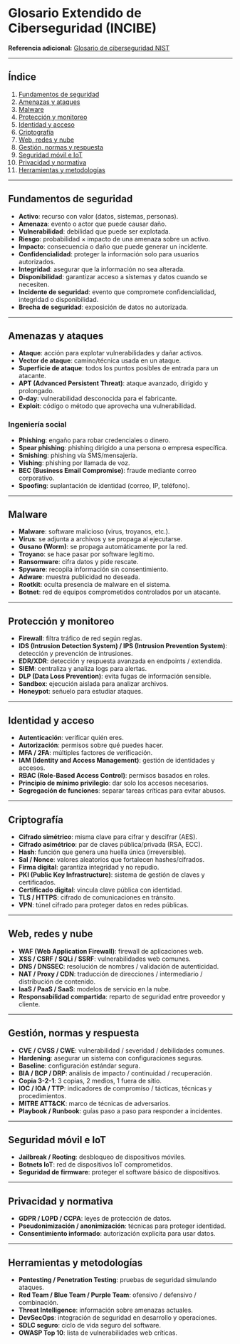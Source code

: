 # Glosario Extendido de Ciberseguridad (INCIBE)

**Referencia adicional:** [Glosario de ciberseguridad NIST](https://csrc.nist.gov/glossary)  

---

## Índice
1. [Fundamentos de seguridad](#fundamentos-de-seguridad)
2. [Amenazas y ataques](#amenazas-y-ataques)
3. [Malware](#malware)
4. [Protección y monitoreo](#proteccion-y-monitoreo)
5. [Identidad y acceso](#identidad-y-acceso)
6. [Criptografía](#criptografia)
7. [Web, redes y nube](#web-redes-y-nube)
8. [Gestión, normas y respuesta](#gestion-normas-y-respuesta)
9. [Seguridad móvil e IoT](#seguridad-movil-e-iot)
10. [Privacidad y normativa](#privacidad-y-normativa)
11. [Herramientas y metodologías](#herramientas-y-metodologias)

---

## Fundamentos de seguridad
- **Activo**: recurso con valor (datos, sistemas, personas).  
- **Amenaza**: evento o actor que puede causar daño.  
- **Vulnerabilidad**: debilidad que puede ser explotada.  
- **Riesgo**: probabilidad × impacto de una amenaza sobre un activo.  
- **Impacto**: consecuencia o daño que puede generar un incidente.  
- **Confidencialidad**: proteger la información solo para usuarios autorizados.  
- **Integridad**: asegurar que la información no sea alterada.  
- **Disponibilidad**: garantizar acceso a sistemas y datos cuando se necesiten.  
- **Incidente de seguridad**: evento que compromete confidencialidad, integridad o disponibilidad.  
- **Brecha de seguridad**: exposición de datos no autorizada.  

---

## Amenazas y ataques
- **Ataque**: acción para explotar vulnerabilidades y dañar activos.  
- **Vector de ataque**: camino/técnica usada en un ataque.  
- **Superficie de ataque**: todos los puntos posibles de entrada para un atacante.  
- **APT (Advanced Persistent Threat)**: ataque avanzado, dirigido y prolongado.  
- **0-day**: vulnerabilidad desconocida para el fabricante.  
- **Exploit**: código o método que aprovecha una vulnerabilidad.  

### Ingeniería social
- **Phishing**: engaño para robar credenciales o dinero.  
- **Spear phishing**: phishing dirigido a una persona o empresa específica.  
- **Smishing**: phishing vía SMS/mensajería.  
- **Vishing**: phishing por llamada de voz.  
- **BEC (Business Email Compromise)**: fraude mediante correo corporativo.  
- **Spoofing**: suplantación de identidad (correo, IP, teléfono).  

---

## Malware
- **Malware**: software malicioso (virus, troyanos, etc.).  
- **Virus**: se adjunta a archivos y se propaga al ejecutarse.  
- **Gusano (Worm)**: se propaga automáticamente por la red.  
- **Troyano**: se hace pasar por software legítimo.  
- **Ransomware**: cifra datos y pide rescate.  
- **Spyware**: recopila información sin consentimiento.  
- **Adware**: muestra publicidad no deseada.  
- **Rootkit**: oculta presencia de malware en el sistema.  
- **Botnet**: red de equipos comprometidos controlados por un atacante.  

---

## Protección y monitoreo
- **Firewall**: filtra tráfico de red según reglas.  
- **IDS (Intrusion Detection System) / IPS (Intrusion Prevention System)**: detección y prevención de intrusiones.  
- **EDR/XDR**: detección y respuesta avanzada en endpoints / extendida.  
- **SIEM**: centraliza y analiza logs para alertas.  
- **DLP (Data Loss Prevention)**: evita fugas de información sensible.  
- **Sandbox**: ejecución aislada para analizar archivos.  
- **Honeypot**: señuelo para estudiar ataques.  

---

## Identidad y acceso
- **Autenticación**: verificar quién eres.  
- **Autorización**: permisos sobre qué puedes hacer.  
- **MFA / 2FA**: múltiples factores de verificación.  
- **IAM (Identity and Access Management)**: gestión de identidades y accesos.  
- **RBAC (Role-Based Access Control)**: permisos basados en roles.  
- **Principio de mínimo privilegio**: dar solo los accesos necesarios.  
- **Segregación de funciones**: separar tareas críticas para evitar abusos.  

---

## Criptografía
- **Cifrado simétrico**: misma clave para cifrar y descifrar (AES).  
- **Cifrado asimétrico**: par de claves pública/privada (RSA, ECC).  
- **Hash**: función que genera una huella única (irreversible).  
- **Sal / Nonce**: valores aleatorios que fortalecen hashes/cifrados.  
- **Firma digital**: garantiza integridad y no repudio.  
- **PKI (Public Key Infrastructure)**: sistema de gestión de claves y certificados.  
- **Certificado digital**: vincula clave pública con identidad.  
- **TLS / HTTPS**: cifrado de comunicaciones en tránsito.  
- **VPN**: túnel cifrado para proteger datos en redes públicas.  

---

## Web, redes y nube
- **WAF (Web Application Firewall)**: firewall de aplicaciones web.  
- **XSS / CSRF / SQLi / SSRF**: vulnerabilidades web comunes.  
- **DNS / DNSSEC**: resolución de nombres / validación de autenticidad.  
- **NAT / Proxy / CDN**: traducción de direcciones / intermediario / distribución de contenido.  
- **IaaS / PaaS / SaaS**: modelos de servicio en la nube.  
- **Responsabilidad compartida**: reparto de seguridad entre proveedor y cliente.  

---

## Gestión, normas y respuesta
- **CVE / CVSS / CWE**: vulnerabilidad / severidad / debilidades comunes.  
- **Hardening**: asegurar un sistema con configuraciones seguras.  
- **Baseline**: configuración estándar segura.  
- **BIA / BCP / DRP**: análisis de impacto / continuidad / recuperación.  
- **Copia 3-2-1**: 3 copias, 2 medios, 1 fuera de sitio.  
- **IOC / IOA / TTP**: indicadores de compromiso / tácticas, técnicas y procedimientos.  
- **MITRE ATT&CK**: marco de técnicas de adversarios.  
- **Playbook / Runbook**: guías paso a paso para responder a incidentes.  

---

## Seguridad móvil e IoT
- **Jailbreak / Rooting**: desbloqueo de dispositivos móviles.  
- **Botnets IoT**: red de dispositivos IoT comprometidos.  
- **Seguridad de firmware**: proteger el software básico de dispositivos.  

---

## Privacidad y normativa
- **GDPR / LOPD / CCPA**: leyes de protección de datos.  
- **Pseudonimización / anonimización**: técnicas para proteger identidad.  
- **Consentimiento informado**: autorización explícita para usar datos.  

---

## Herramientas y metodologías
- **Pentesting / Penetration Testing**: pruebas de seguridad simulando ataques.  
- **Red Team / Blue Team / Purple Team**: ofensivo / defensivo / combinación.  
- **Threat Intelligence**: información sobre amenazas actuales.  
- **DevSecOps**: integración de seguridad en desarrollo y operaciones.  
- **SDLC seguro**: ciclo de vida seguro del software.  
- **OWASP Top 10**: lista de vulnerabilidades web críticas.
